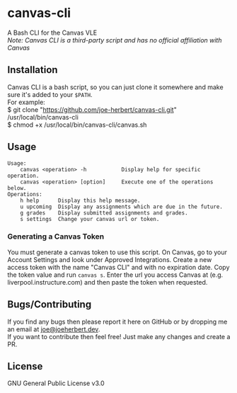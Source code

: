 # canvas-cli
A Bash CLI for the Canvas VLE  
*Note: Canvas CLI is a third-party script and has no official affiliation with Canvas*  

## Installation
Canvas CLI is a bash script, so you can just clone it somewhere and make sure it's added to your `$PATH`.  
For example:  
    $ git clone "https://github.com/joe-herbert/canvas-cli.git" /usr/local/bin/canvas-cli  
    $ chmod +x /usr/local/bin/canvas-cli/canvas.sh  

## Usage
    Usage:  
        canvas <operation> -h           Display help for specific operation.  
        canvas <operation> [option]     Execute one of the operations below.  
    Operations:  
        h help      Display this help message.  
        u upcoming  Display any assignments which are due in the future.  
        g grades    Display submitted assignments and grades.  
        s settings  Change your canvas url or token.  

### Generating a Canvas Token
You must generate a canvas token to use this script. On Canvas, go to your Account Settings and look under Approved Integrations. Create a new access token with the name "Canvas CLI" and with no expiration date. Copy the token value and run `canvas s`. Enter the url you access Canvas at (e.g. liverpool.instructure.com) and then paste the token when requested.  

## Bugs/Contributing
If you find any bugs then please report it here on GitHub or by dropping me an email at <joe@joeherbert.dev>.  
If you want to contribute then feel free! Just make any changes and create a PR.  

## License
GNU General Public License v3.0
